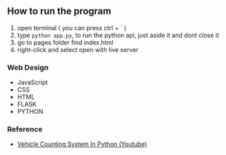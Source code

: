 ## How to run the program
1. open terminal ( you can press ctrl + ` )
2. type `python app.py`, to run the python api, just aside it and dont close it
3. go to pages folder find index.html
4. right-click and select open with live server

### Web Design
- JavaScript
- CSS
- HTML
- FLASK
- PYTHON

### Reference
- [Vehicle Counting System In Python (Youtube)](https://www.youtube.com/watch?v=h1XhllUAA6c)
